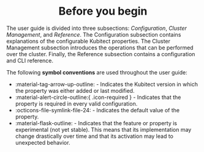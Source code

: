[tag 2.0.0]: https://github.com/MusicDin/kubitect/releases/tag/v2.0.0

<h1 align="center">Before you begin</h1>

The user guide is divided into three subsections: *Configuration*, *Cluster Management*, and *Reference*.
The Configuration subsection contains explanations of the configurable Kubitect properties.
The Cluster Management subsection introduces the operations that can be performed over the cluster.
Finally, the Reference subsection contains a configuration and CLI reference.

The following **symbol conventions** are used throughout the user guide:

+ :material-tag-arrow-up-outline: - Indicates the Kubitect version in which the property was either added or last modified.
+ :material-alert-circle-outline:{ .icon-required } - Indicates that the property is required in every valid configuration.
+ :octicons-file-symlink-file-24: - Indicates the default value of the property.
+ :material-flask-outline: - Indicates that the feature or property is experimental (not yet stable). This means that its implementation may change drastically over time and that its activation may lead to unexpected behavior.
